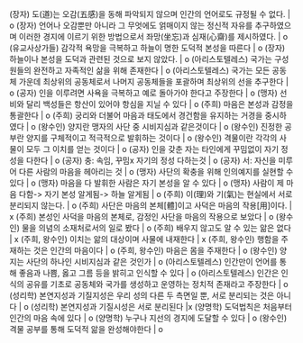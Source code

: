 
(장자) 도(道)는 오감(五感)을 동해 파악되지 않으며 인간의 언어로도 규정될 수 없다.		| o
(장자) 언어나 오감뿐만 아니라 그 무엇에도 얽매이지 않는 정신적 자유를 추구하였으며 이러한 경지에 이르기 위한 방법으로서 좌망(坐忘)과 심재(心齋)를 제시하였다.		| o
(유교사상가들) 감각적 욕망을 극복하고 하늘이 명한 도덕적 본성을 따른다		| o
(장자) 하늘이나 본성을 도덕과 관련된 것으로 보지 않았다.		| o
(아리스토텔레스) 국가는 구성원들의 완전하고 자족적인 삶을 위해 존재한다		| o
(아리스토텔레스) 국가는 모든 공동체 가운데 최상위의 공동체로서 나머지 공동체들을 포괄하며 최상위의 선을 추구한다		| o
(공자) 인을 이루려면 사욕을 극복하고 예로 돌아가야 한다고 주장한다		| o
(맹자) 선비와 달리 백성들은 항산이 있어야 항심을 지닐 수 있다		| o
(주희) 마음은 본성과 감정을 통괄한다		| o
(주희) 궁리와 더불어 마음과 태도에서 경건함을 유지하는 거경을 중시하였다		| o
(왕수인) 양지란 맹자의 사단 중 시비지심과 같은것이다		| o
(왕수인) 진정한 공부란 양지를 구체적이고 적극적으로 발휘하는 것이다		| o
(왕수인) 격물이란 각각의 사물이  모두 그 이치를 얻는 것이다		| o
(공자) 인을 갖춘 자는 타인에게 꾸밈없이 자기 정성을 다한다		| o
(공자) 충: 속임, 꾸밈x 자기의 정성 다하는것		| o
(공자) 서: 자신을 미루어 다른 사람의 마음을 헤아리는 것		| o
(맹자) 사단의 확충을 위해 인의예지를 실현할 수 있다		| o
(맹자) 마음을 다 발휘한 사람은 자기 본성을 알 수 있다		| o
(맹자) 사람이 제 마음 다함-> 자기 본성 알게됨-> 하늘 알게됨		| o
(주희) 이(理)와 기(氣)는 현실에서 서로 분리되지 않는다.		| o
(주희) 사단은 마음의 본체[體]이고 사덕은 마음의 작용[用]이다.		| x
(주희) 본성인 사덕을 마음의 본체로, 감정인 사단을 마음의 작용으로 보았다		| o
(왕수인) 물을 의념의 소재처로서의 일로 봤다		| o
(주희) 배우지 않고도 알 수 있는 앎은 없다		| x
(주희, 왕수인) 이치는 앎의 대상이며 사물에 내재한다		| x
(주희, 왕수인) 행함을 주재하는 것은 인간의 마음이다		| o
(주희, 왕수인) 마음은 몸을 주재한다		| o
(왕수인) 양지는 사단의 하나인 시비지심과 같은 것인가		| o
(아리스토텔레스) 인간만이 언어를 통해 좋음과 나쁨, 옳고 그름 등을 밝히고 인식할 수 있다			| o
(아리스토텔레스) 인간은 인식의 공유를 기초로 공동체와 국가를 생성하고 운영하는 정치적 존재라고 주장한다			| o
(성리학) 본연지성과 기질지성은 우리 성의 다른 두 측면일 뿐, 서로 분리되는 것은 아니다			| o
(성리학) 본연지성과 기질시성은 서로 분리된다			|x
(양명학) 도덕법칙은 처음부터 인간의 마음 속에 있다			| o
(양명학) 누구나 지선의 경지에 도달할 수 있다			| o
(왕수인) 격물 공부를 통해 도덕적 앎을 완성해야한다			| o
​
